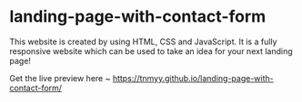 # landing-page-with-contact-form
This website is created by using HTML, CSS and JavaScript. It is a fully responsive website which can be used to take an idea for your next landing page!

Get the live preview here ~ https://tnmyy.github.io/landing-page-with-contact-form/
